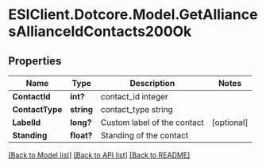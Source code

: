 # ESIClient.Dotcore.Model.GetAlliancesAllianceIdContacts200Ok
## Properties

Name | Type | Description | Notes
------------ | ------------- | ------------- | -------------
**ContactId** | **int?** | contact_id integer | 
**ContactType** | **string** | contact_type string | 
**LabelId** | **long?** | Custom label of the contact | [optional] 
**Standing** | **float?** | Standing of the contact | 

[[Back to Model list]](../README.md#documentation-for-models) [[Back to API list]](../README.md#documentation-for-api-endpoints) [[Back to README]](../README.md)

